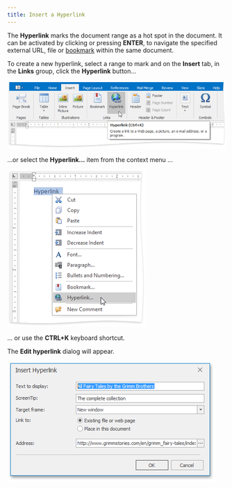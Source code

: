 ```yaml
---
title: Insert a Hyperlink
---
```

The **Hyperlink** marks the document range as a hot spot in the document. It can be activated by clicking or pressing **ENTER**, to navigate the specified external URL, file or [bookmark](../../../../interface-elements-for-desktop/articles/rich-text-editor/miscellaneous/insert-a-bookmark.md) within the same document.

To create a new hyperlink, select a range to mark and on the **Insert** tab, in the **Links** group, click the **Hyperlink** button...

 

![RTEInsertHyperlLink](../../../images/Img121254.png)

...or select the **Hyperlink...** item from the context menu ...

![RTEInsertHypelinkRightClick](../../../images/Img121255.png)

... or use the **CTRL+K** keyboard shortcut.

The **Edit hyperlink** dialog will appear.

![RTEHyperlinkMenu](../../../images/Img121256.png)